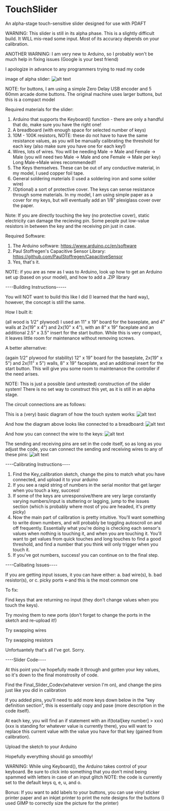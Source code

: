 # TouchSlider
An alpha-stage touch-sensitive slider designed for use with PDAFT

WARNING: This slider is still in its alpha phase. This is a slightly difficult build. It WILL mis-read some input. Most of its accuracy depends on your calibration.

ANOTHER WARNING: I am very new to Arduino, so I probably won't be much help in fixing issues (Google is your best friend)

I apologize in advance to any programmers trying to read my code

image of alpha slider:
![alt text](https://github.com/bluejay472/TouchSlider/blob/main/Slider_alpha.jpg?raw=true)

NOTE: for buttons, I am using a simple Zero Delay USB encoder and 5 60mm arcade dome buttons. The original machine uses larger buttons, but this is a compact model

Required materials for the slider:
1. Arduino that supports the Keyboard() function - there are only a handful that do, make sure you have the right one!
2. A breadboard (with enough space for selected number of keys)
3. 10M - 100K resistors, NOTE: these do not have to have the same resistance values, as you will be manually calibrating the threshold for each key (also make sure you have one for each key!)
4. Wires, lots of wires. You will be needing Male -> Male and Female -> Male (you will need two Male -> Male and one Female -> Male per key) Long Male->Male wires recommended!!
5. The Keys themselves. These can be out of any conductive material, in my model, I used copper foil tape.
6. General soldering materials (I used a soldering iron and some solder wire)
7. (Optional) a sort of protective cover. The keys can sense resistance through some materials. In my model, I am using simple paper as a cover for my keys, but will eventually add an 1/8" plexiglass cover over the paper.

Note: If you are directly touching the key (no protective cover), static electricity can damage the recieving pin. Some people put low-value resistors in between the key and the receiving pin just in case.

Required Software:
1. The Arduino software: https://www.arduino.cc/en/software
2. Paul Stoffregen's Capacitive Sensor Library: https://github.com/PaulStoffregen/CapacitiveSensor
3. Yes, that's it.

NOTE: if you are as new as I was to Arduino, look up how to get an Arduino set up (based on your model), and how to add a .ZIP library

----Building Instructions-----

You will NOT want to build this like I did (I learned that the hard way), however, the concept is still the same.

How I built it:

(all wood is 1/2" plywood) I used an 11" x 19" board for the baseplate, and 4" walls at 2x(19" x 4") and 2x(10" x 4"), with an 8" x 19" faceplate and an additional 2.5" x 3.5" insert for the start button. While this is very compact, it leaves little room for maintenance without removing screws.

A better alternative:

(again 1/2" plywood for stability) 12" x 19" board for the baseplate, 2x(19" x 5") and 2x(11" x 5") walls, 8" x 19" faceplate, and an additional insert for the start button. This will give you some room to maintenance the controller if the need arises.

NOTE: This is just a possible (and untested) construction of the slider system! There is no set way to construct this yet, as it is still in an alpha stage.


The circuit connections are as follows:


This is a (very) basic diagram of how the touch system works:
![alt text](https://github.com/bluejay472/TouchSlider/blob/main/circuit_diagram.png?raw=true)

And how the diagram above looks like connected to a breadboard:
![alt text](https://github.com/bluejay472/TouchSlider/blob/main/Breadboard_layout.png?raw=true)

And how you can connect the wire to the keys:
![alt text](https://github.com/bluejay472/TouchSlider/blob/main/Slider_connection.jpg?raw=true)


The sending and receiving pins are set in the code itself, so as long as you adjust the code, you can connect the sending and receiving wires to any of these pins:
![alt text](https://github.com/bluejay472/TouchSlider/blob/main/Due_ports.png?raw=true)


----Calibrating Instructions----
1. Find the Key_calibration sketch, change the pins to match what you have connected, and upload it to your arduino
2. If you see a rapid string of numbers in the serial monitor that get larger when you touch a key, success!
3. If some of the keys are unresponsive/there are very large constantly varying numbers/input is stuttering or lagging, jump to the issues section (which is probably where most of you are headed, it's pretty picky)
4. Now the main part of calibration is pretty intuitive. You'll want something to write down numbers, and will probably be toggling autoscroll on and off frequently. Essentially what you're doing is checking each sensor's values when nothing is touching it, and when you are touching it. You'll want to get values from quick touches and long touches to find a good threshold, and find a number that you think will only trigger when you touch it.
5. If you've got numbers, success! you can continue on to the final step.

----Calibating Issues----

If you are getting input issues, it you can have either: a. bad wire(s), b. bad resistor(s), or c. picky ports <-and this is the most common one

To fix:

Find keys that are returning no input (they don't change values when you touch the keys).

Try moving them to new ports (don't forget to change the ports in the sketch and re-upload it!)

Try swapping wires

Try swapping resistors

Unfortuantely that's all I've got. Sorry.

----Slider Code----

At this point you've hopefully made it through and gotten your key values, so it's down to the final monstrosity of code.

Find the Final_Slider_Codev(whatever version I'm on), and change the pins just like you did in calibration

If you added pins, you'll need to add more keys down below in the "key definition section", this is essentially copy and pase (more description in the code itself).

At each key, you will find an if statement with an if(total[key number] > xxx) (xxx is standing for whatever value is currently there), you will want to replace this current value with the value you have for that key (gained from calibration).

Upload the sketch to your Arduino

Hopefully everything should go smoothly!

WARNING: While uing Keyboard(), the Arduino takes control of your keyboard. Be sure to click into something that you don't mind being spammed with letters in case of an input glitch
NOTE: the code is currently set to the default keys q, e, u, and o.

Bonus:
If you want to add labels to your buttons, you can use vinyl sticker printer paper and an inkjet printer to print the note designs for the buttons (I used GIMP to correctly size the picture for the printer)
